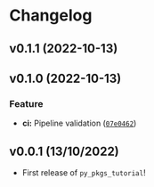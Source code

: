 # Changelog

<!--next-version-placeholder-->

## v0.1.1 (2022-10-13)


## v0.1.0 (2022-10-13)
### Feature
* **ci:** Pipeline validation ([`07e0462`](https://github.com/pandalearnstocode/py-pkgs-tutorial-template-validation/commit/07e0462a5f52b3f82831e849b34849ff12733349))

## v0.0.1 (13/10/2022)

- First release of `py_pkgs_tutorial`!